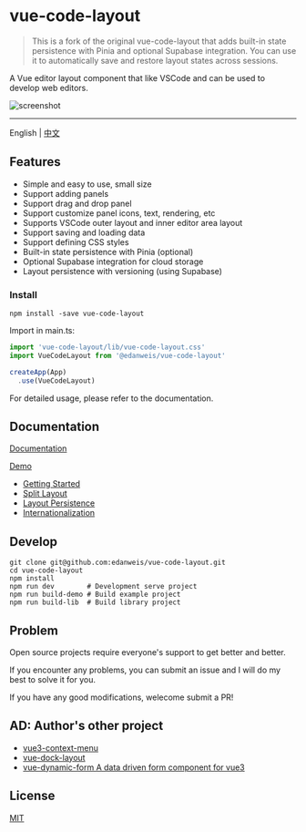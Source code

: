 # vue-code-layout

> This is a fork of the original vue-code-layout that adds built-in state persistence with Pinia and optional Supabase integration. You can use it to automatically save and restore layout states across sessions.

A Vue editor layout component that like VSCode and can be used to develop web editors.

![screenshot](https://raw.githubusercontent.com/edanweis/vue-code-layout/master/screenshot/first.jpg)

---

English | [中文](./README.CN.md)

## Features

* Simple and easy to use, small size
* Support adding panels
* Support drag and drop panel
* Support customize panel icons, text, rendering, etc
* Supports VSCode outer layout and inner editor area layout
* Support saving and loading data
* Support defining CSS styles
* Built-in state persistence with Pinia (optional)
* Optional Supabase integration for cloud storage
* Layout persistence with versioning (using Supabase)

### Install

```
npm install -save vue-code-layout
```

Import in main.ts:

```js
import 'vue-code-layout/lib/vue-code-layout.css'
import VueCodeLayout from '@edanweis/vue-code-layout'

createApp(App)
  .use(VueCodeLayout)  

```

For detailed usage, please refer to the documentation.

## Documentation

[Documentation](https://docs.imengyu.top/vue-code-layout-docs/)

[Demo](https://docs.imengyu.top/vue-code-layout-demo/)

- [Getting Started](docs/en/guide/start.md)
- [Split Layout](docs/en/guide/split-layout.md)
- [Layout Persistence](docs/en/guide/layout-persistence.md)
- [Internationalization](docs/en/guide/i18n.md)

## Develop

```shell
git clone git@github.com:edanweis/vue-code-layout.git
cd vue-code-layout
npm install
npm run dev        # Development serve project
npm run build-demo # Build example project
npm run build-lib  # Build library project
```

## Problem

Open source projects require everyone's support to get better and better.

If you encounter any problems, you can submit an issue and I will do my best to solve it for you.

If you have any good modifications, welecome submit a PR!

## AD: Author's other project

* [vue3-context-menu](https://github.com/imengyu/vue3-context-menu)
* [vue-dock-layout](https://github.com/imengyu/vue-dock-layout)
* [vue-dynamic-form A data driven form component for vue3](https://github.com/imengyu/vue-dynamic-form)

## License

[MIT](./LICENSE)
